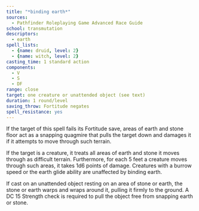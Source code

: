 ```yaml
---
title: "*binding earth*"
sources:
  - Pathfinder Roleplaying Game Advanced Race Guide
school: transmutation
descriptors:
  - earth
spell_lists:
  - {name: druid, level: 2}
  - {name: witch, level: 2}
casting_time: 1 standard action
components:
  - V
  - S
  - DF
range: close
target: one creature or unattended object (see text)
duration: 1 round/level
saving_throw: Fortitude negates
spell_resistance: yes
---
```


If the target of this spell fails its Fortitude save, areas of earth and stone floor act as a snapping quagmire that pulls the target down and damages it if it attempts to move through such terrain.

If the target is a creature, it treats all areas of earth and stone it moves through as difficult terrain. Furthermore, for each 5 feet a creature moves through such areas, it takes 1d6 points of damage. Creatures with a burrow speed or the earth glide ability are unaffected by binding earth.

If cast on an unattended object resting on an area of stone or earth, the stone or earth warps and wraps around it, pulling it firmly to the ground. A DC 15 Strength check is required to pull the object free from snapping earth or stone.
